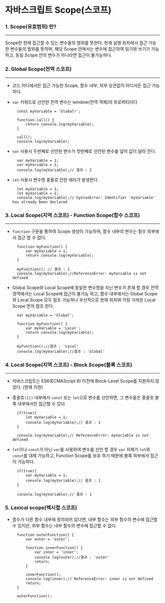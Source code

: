 # 자바스크립트 Scope(스코프)

### 1. Scope(유효범위) 란?
---

Scope란 현재 접근할 수 있는 변수들의 범위를 뜻한다. 현재 실행 위치에서 접근 가능한 변수들의 범위를 뜻하며,
해당 Scope 안에서는 변수에 접근하여 읽기와 쓰기가 가능하고, 동일 Scope 안의 변수가 아니라면 접근이 불가능하다.


### 2. Global Scope(전역 스코프)
---

- 코드 어디에서든 접근 가능한 Scope, 함수 내부, 외부 상관없이 어디서든 접근 가능하다.
- `var` 키워드로 선언한 전역 변수는 window(전역 객체)의 프로퍼티이다


		const myVariable = 'Global!';
		
		function call() {
			return console.log(myVariable);
		}
		
		call();	
		console.log(myVariable);


- `var` 사용시 두번째로 선언된 변수가 첫번째로 선언된 변수를 덮어 값이 달라 진다.

		var myVariable = 1;
		var myVariable = 2;
		console.log(myVariable);// 결과 : 2


- `let` 사용시 변수명 충돌로 인한 에러가 발생한다.
	
		let myVariable = 1;
		let myVariable = 2;
		console.log(myVariable);// SyntaxError: Identifier 'myVariable' has already been declared


### 3. Local Scope(지역 스코프) - Function Scope(함수 스코프)
---

- `function` 구문을 통하여 Scope 생성이 가능하며, 함수 내부의 변수는 함수 외부에서 접근 할 수 없다.

	
		function myFunction() {
			var myVariable = 1;
			return console.log(myVariable);
		}
		
		myFunction(); // 결과 : 1
		console.log(myVariable);//ReferenceError: myVariable is not defined


- Global Scope와 Local Scope에 동일한 변수명을 지닌 변수가 존재 할 경우 전역 영역에서는 Local Scope에 접근이 불가능 하고, 함수 내부에서는 Global Scope와 Local Scope 모두 참조 가능하나 우선적으로 현재 위치와 가장 가까운 Local Scope 먼저 참조 한다.


		var myVariable = 'Global';
		
		function myFunction() {
			var myVariable = 'Local';
			return console.log(myVariable);
		}
		
		myFunction();//결과 : 'Local'
		console.log(myVariable);//결과 : 'Global'



### 4. Local Scope(지역 스코프) -  Block Scope(블록 스코프)
---

- 자바스크립트는 ES6(ECMAScript 6) 이전에 Block-Level Scope를 지원하지 않았다. (현재 지원)
- 중괄호`({})` 내부에서 `const` 또는 `let`으로 변수를 선언하면, 그 변수들은 중괄호 블록 내부에서만 접근할 수 있다.

		if(true){
			let myVariable = 1;
			console.log(myVariable);// 결과 : 1
		}
		
		console.log(myVariable);// ReferenceError: myVariable is not defined

- `let`이나 `const`가 아닌 `var`를 사용하여 변수를 선언 할 경우 `var` 자체가 `let`와 `const`를 대체 가능하고,  Function Scope를 보유 하기 때문에 블록 외부에서 접근이 가능하다.

		if(true){
			var myVariable = 1;
			console.log(myVariable);// 결과 : 1
		}
		
		console.log(myVariable);// 결과 : 1
		
		

### 5. Lexical scope(렉시컬 스코프) 

- 함수가 다른 함수 내부에 정의되어 있다면, 내부 함수는 외부 함수의 변수에 접근할 수 있지만, 외부 함수는 내부 함수의 변수에 접근할 수 없다.


		function outerFunction() {
			var outer = 'outer';
		
			function innerFunction() {
				var inner = 'inner';
				console.log(outer);//결과 : 'outer'
				return;
			}
		
			innerFunction();
			console.log(inner);// ReferenceError: inner is not defined
			return;
		}
		
		outerFunction();
